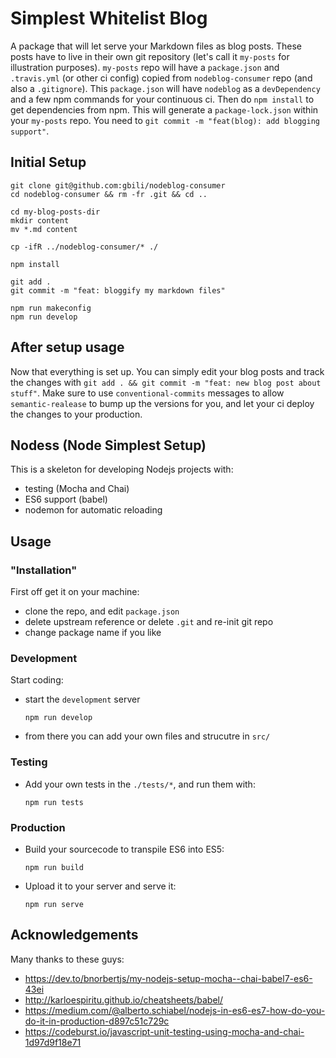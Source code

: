 # Simplest Whitelist Blog
A package that will let serve your Markdown files as blog posts. These posts have to live in their own git repository (let's call it `my-posts` for illustration purposes). `my-posts` repo will have a `package.json` and `.travis.yml` (or other ci config) copied from `nodeblog-consumer` repo (and also a `.gitignore`). This `package.json` will have `nodeblog` as a `devDependency` and a few npm commands for your continuous ci.
Then do `npm install` to get dependencies from npm. This will generate a `package-lock.json` within your `my-posts` repo. You need to `git commit -m "feat(blog): add blogging support"`.

## Initial Setup
```
git clone git@github.com:gbili/nodeblog-consumer
cd nodeblog-consumer && rm -fr .git && cd ..

cd my-blog-posts-dir
mkdir content
mv *.md content

cp -ifR ../nodeblog-consumer/* ./

npm install

git add .
git commit -m "feat: bloggify my markdown files"

npm run makeconfig
npm run develop
```

## After setup usage
Now that everything is set up. You can simply edit your blog posts and track the changes with `git add . && git commit -m "feat: new blog post about stuff"`. Make sure to use `conventional-commits` messages to allow `semantic-realease` to bump up the versions for you, and let your ci deploy the changes to your production.

## Nodess (Node Simplest Setup)

This is a skeleton for developing Nodejs projects with:
- testing (Mocha and Chai)
- ES6 support (babel)
- nodemon for automatic reloading

## Usage 
### "Installation"
First off get it on your machine:
- clone the repo, and edit `package.json`
- delete upstream reference or delete `.git` and re-init git repo
- change package name if you like

### Development
Start coding:
- start the `development` server
  ```
  npm run develop
  ```
- from there you can add your own files and strucutre in `src/`

### Testing
- Add your own tests in the `./tests/*`, and run them with:
  ```
  npm run tests
  ```
### Production
- Build your sourcecode to transpile ES6 into ES5:
  ```
  npm run build
  ```
- Upload it to your server and serve it:
  ```
  npm run serve
  ```

## Acknowledgements
Many thanks to these guys:
- https://dev.to/bnorbertjs/my-nodejs-setup-mocha--chai-babel7-es6-43ei
- http://karloespiritu.github.io/cheatsheets/babel/
- https://medium.com/@alberto.schiabel/nodejs-in-es6-es7-how-do-you-do-it-in-production-d897c51c729c
- https://codeburst.io/javascript-unit-testing-using-mocha-and-chai-1d97d9f18e71


